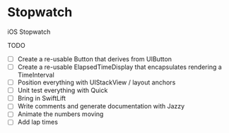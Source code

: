 # Stopwatch
iOS Stopwatch


TODO

  - [ ] Create a re-usable Button that derives from UIButton
  - [ ] Create a re-usable ElapsedTimeDisplay that encapsulates rendering a TimeInterval
  - [ ] Position everything with UIStackView / layout anchors
  - [ ] Unit test everything with Quick
  - [ ] Bring in SwiftLift
  - [ ] Write comments and generate documentation with Jazzy
  - [ ] Animate the numbers moving
  - [ ] Add lap times
